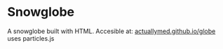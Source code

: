   # Snowglobe
A snowglobe built with HTML. Accesible at: [actuallymed.github.io/globe](https://actuallymed.github.io/globe)
uses particles.js
  
